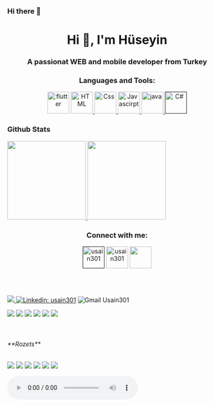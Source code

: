 ### Hi there 👋


<!--
**Usain301/Usain301** is a ✨ _special_ ✨ repository because its `README.md` (this file) appears on your GitHub profile.
<p>
Here are some ideas to get you started:

- 🔭 I’m currently working on ...
- 🌱 I’m currently learning ...
- 👯 I’m looking to collaborate on ...
- 🤔 I’m looking for help with ...
- 💬 Ask me about ...
- 📫 How to reach me: ...
- 😄 Pronouns: ...
- ⚡ Fun fact: ....
-->
</p>
<h1 align="center">Hi 👋, I'm Hüseyin</h1>
<h3 align="center">A passionat WEB and mobile developer from Turkey</h3>


<h3 align="center">Languages and Tools:</h3>

<p align="center"> 
 <img src="https://www.vectorlogo.zone/logos/dartlang/dartlang-icon.svg" title="Dart" alt="flutter" width="50" height="50">
<a href="https://www.w3schools.com/cs/" target="_blank" rel="noreferrer"> 
<a href="https://www.w3schools.com/html/" target="_blank" rel="noreferrer"> <img src="https://www.vectorlogo.zone/logos/w3_html5/w3_html5-icon.svg" alt="HTML" width="50" height="50"/> </a>
<a href="https://www.w3schools.com/Css/" target="_blank" rel="noreferrer"> <img src="https://www.vectorlogo.zone/logos/w3_css/w3_css-icon.svg" alt="Css" width="50" height="50"/> </a> 
 <a href="https://www.javascript.com/" target="_blank" rel="noreferrer"> <img src="https://upload.wikimedia.org/wikipedia/commons/thumb/9/99/Unofficial_JavaScript_logo_2.svg/1024px-Unofficial_JavaScript_logo_2.svg.png" alt="Javascirpt" width="50" height="50"/> </a>
<a href="https://www.java.com/tr/" target="_blank" rel="noreferrer"> <img src="https://www.vectorlogo.zone/logos/java/java-icon.svg" alt="java" width="50" height="50"/> </a>
  <a href="" target="_blank" rel="noreferrer"> <img src="https://iconape.com/wp-content/files/sh/51404/svg/c--4.svg" alt="C#" width="50" height="50"/> </a>
  </p>

<h3>Github Stats</h3>
<a href="https://github.com/usain301">
  <img height="180em" src="https://github-readme-stats-eight-theta.vercel.app/api?username=usain301&show_icons=true&theme=algolia&include_all_commits=true&count_private=true"/>
  <img height="180em" src="https://github-readme-stats-eight-theta.vercel.app/api/top-langs/?username=usain301&layout=compact&langs_count=10&theme=algolia"/>
</a>


<h3 align="center">Connect with me:</h3>
<p align="center">
<a href="" target="_blank"><img align="center" src="https://raw.githubusercontent.com/rahuldkjain/github-profile-readme-generator/master/src/images/icons/Social/twitter.svg" alt="usain301" height="50" width="50" /></a>
<a href="https://linkedin.com/in/usain301/" target="_blank"><img align="center" src="https://raw.githubusercontent.com/rahuldkjain/github-profile-readme-generator/master/src/images/icons/Social/linked-in-alt.svg" alt="usain301" height="50" width="50" /></a>
<a href="https://www.instagram.com/huseyinchelik/?hl=tr" target="_blank"><img align="center" src="https://camo.githubusercontent.com/c5c19c5a327e7adb30fe7f40b2a4e30433355e27dd48fb0393bc589412c25496/68747470733a2f2f75706c6f61642e77696b696d656469612e6f72672f77696b6970656469612f636f6d6d6f6e732f7468756d622f652f65372f496e7374616772616d5f6c6f676f5f323031362e7376672f3132303070782d496e7374616772616d5f6c6f676f5f323031362e7376672e706e67" height="50" width="50" </a>
</p>
<br>
<br>


    
![](https://komarev.com/ghpvc/?username=usain301&color=green)
[![Linkedin: usain301](https://img.shields.io/badge/-usain301-blue?style=flat-square&logo=Linkedin&logoColor=white&link=https://www.linkedin.com/in/usain301/)](https://www.linkedin.com/in/usain301/)
![Gmail Usain301](https://img.shields.io/badge/seyin934@gmail.com-c14438?style=flat-square&logo=Gmail&logoColor=white&link=mailto:Seyin934@gmail.com)
<br>

![](https://img.shields.io/github/followers/usain301?logoColor=blue&style=social)
![](https://img.shields.io/github/stars/usain301?logoColor=blue&style=social)
![](https://img.shields.io/github/watchers/usain301/YmgkFinalProje?logoColor=blue&style=social)
![](https://img.shields.io/github/forks/usain301/YmgkFinalProje?style=social)
![](https://img.shields.io/github/stars/usain301?logoColor=blue&style=social)
 ![](https://img.shields.io/github/followers/usain301?label=usain301&logoColor=blue&style=social)

<br>
  <h6> **Rozets** </h6>
 <p>
 <img src="https://img.shields.io/badge/software-enginering-blue">
 <img src="https://img.shields.io/badge/mobile-developer-blue">
 <img src="https://img.shields.io/badge/web%20-developer-blue">
<img src="https://img.shields.io/badge/dart-flutter-blue">
<img src="https://img.shields.io/badge/Html-Css-blue">
<img src="https://img.shields.io/badge/javascipt-Node.js-blue">

</p>
<audio controls autoplay>
  <source src="horse.ogg" type="audio/ogg">
  <source src="horse.mp3" type="audio/mpeg">
Your browser does not support the audio element.
</audio>
